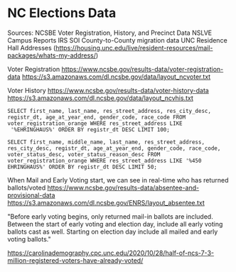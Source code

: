 # NC Elections Data

Sources: NCSBE Voter Registration, History, and Precinct Data
NSLVE Campus Reports
IRS SOI County-to-County migration data
UNC Residence Hall Addresses (https://housing.unc.edu/live/resident-resources/mail-packages/whats-my-address/)


Voter Registration
https://www.ncsbe.gov/results-data/voter-registration-data
https://s3.amazonaws.com/dl.ncsbe.gov/data/layout_ncvoter.txt

Voter History
https://www.ncsbe.gov/results-data/voter-history-data
https://s3.amazonaws.com/dl.ncsbe.gov/data/layout_ncvhis.txt

```
SELECT first_name, last_name, res_street_address, res_city_desc, registr_dt, age_at_year_end, gender_code, race_code FROM voter_registration_orange WHERE res_street_address LIKE
 '%EHRINGHAUS%' ORDER BY registr_dt DESC LIMIT 100;

SELECT first_name, middle_name, last_name, res_street_address, res_city_desc, registr_dt, age_at_year_end, gender_code, race_code, voter_status_desc, voter_status_reason_desc FROM voter_registration_orange WHERE res_street_address LIKE '%450  EHRINGHAUS%' ORDER BY registr_dt DESC LIMIT 50;
```


When Mail and Early Voting start, we can see in real-time who has returned ballots/voted
https://www.ncsbe.gov/results-data/absentee-and-provisional-data
https://s3.amazonaws.com/dl.ncsbe.gov/ENRS/layout_absentee.txt

"Before early voting begins, only returned mail-in ballots are included. Between the start of early voting and election day, include all early voting ballots cast as well. Starting on election day include all mailed and early voting ballots."

https://carolinademography.cpc.unc.edu/2020/10/28/half-of-ncs-7-3-million-registered-voters-have-already-voted/
